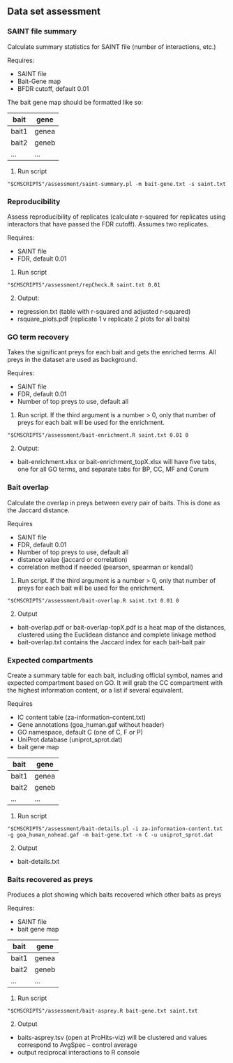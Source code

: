 ## Data set assessment

### SAINT file summary

Calculate summary statistics for SAINT file (number of interactions, etc.)

Requires:
* SAINT file
* Bait-Gene map
* BFDR cutoff, default 0.01

The bait gene map should be formatted like so:

| bait  | gene  |
|-------|-------|
| bait1 | genea |
| bait2 | geneb |
| ...   | ...   |

1. Run script
```
"$CMSCRIPTS"/assessment/saint-summary.pl -m bait-gene.txt -s saint.txt
```

### Reproducibility

Assess reproducibility of replicates (calculate r-squared for replicates using interactors that have passed the FDR cutoff). Assumes two replicates.

Requires:
* SAINT file
* FDR, default 0.01

1. Run script
```
"$CMSCRIPTS"/assessment/repCheck.R saint.txt 0.01
```

2. Output:
* regression.txt (table with r-squared and adjusted r-squared)
* rsquare_plots.pdf (replicate 1 v replicate 2 plots for all baits)

### GO term recovery

Takes the significant preys for each bait and gets the enriched terms. All preys in the dataset are used as background.

Requires:
* SAINT file
* FDR, default 0.01
* Number of top preys to use, default all

1. Run script. If the third argument is a number > 0, only that number of preys for each bait will be used for the enrichment.
```
"$CMSCRIPTS"/assessment/bait-enrichment.R saint.txt 0.01 0
```

2. Output:
* bait-enrichment.xlsx or bait-enrichment_topX.xlsx will have five tabs, one for all GO terms, and separate tabs for BP, CC, MF and Corum

### Bait overlap

Calculate the overlap in preys between every pair of baits. This is done as the Jaccard distance.

Requires
* SAINT file
* FDR, default 0.01
* Number of top preys to use, default all
* distance value (jaccard or correlation)
* correlation method if needed (pearson, spearman or kendall)

1. Run script. If the third argument is a number > 0, only that number of preys for each bait will be used for the enrichment.
```
"$CMSCRIPTS"/assessment/bait-overlap.R saint.txt 0.01 0
```

2. Output
* bait-overlap.pdf or bait-overlap-topX.pdf is a heat map of the distances, clustered using the Euclidean distance and complete linkage method
* bait-overlap.txt contains the Jaccard index for each bait-bait pair

### Expected compartments

Create a summary table for each bait, including official symbol, names and expected compartment based on GO. It will grab the CC compartment with the highest information content, or a list if several equivalent.

Requires
* IC content table (za-information-content.txt)
* Gene annotations (goa_human.gaf without header)
* GO namespace, default C (one of C, F or P)
* UniProt database (uniprot_sprot.dat)
* bait gene map

| bait  | gene  |
|-------|-------|
| bait1 | genea |
| bait2 | geneb |
| ...   | ...   |

1. Run script
```
"$CMSCRIPTS"/assessment/bait-details.pl -i za-information-content.txt -g goa_human_nohead.gaf -m bait-gene.txt -n C -u uniprot_sprot.dat
```

2. Output
* bait-details.txt

### Baits recovered as preys

Produces a plot showing which baits recovered which other baits as preys

Requires: 
* SAINT file
* bait gene map

| bait  | gene  |
|-------|-------|
| bait1 | genea |
| bait2 | geneb |
| ...   | ...   |

1. Run script
```
"$CMSCRIPTS"/assessment/bait-asprey.R bait-gene.txt saint.txt
```

2. Output
* baits-asprey.tsv (open at ProHits-viz) will be clustered and values correspond to AvgSpec – control average
* output reciprocal interactions to R console